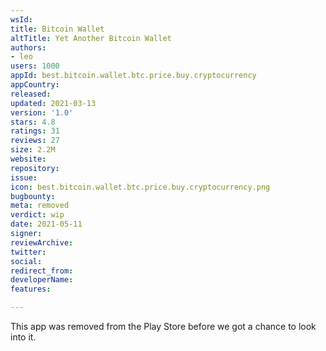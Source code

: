 ```yaml
---
wsId: 
title: Bitcoin Wallet
altTitle: Yet Another Bitcoin Wallet
authors:
- leo
users: 1000
appId: best.bitcoin.wallet.btc.price.buy.cryptocurrency
appCountry: 
released: 
updated: 2021-03-13
version: '1.0'
stars: 4.8
ratings: 31
reviews: 27
size: 2.2M
website: 
repository: 
issue: 
icon: best.bitcoin.wallet.btc.price.buy.cryptocurrency.png
bugbounty: 
meta: removed
verdict: wip
date: 2021-05-11
signer: 
reviewArchive: 
twitter: 
social: 
redirect_from: 
developerName: 
features: 

---
```


This app was removed from the Play Store before we got a chance to look into it.